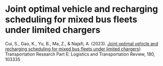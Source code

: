 # Joint optimal vehicle and recharging scheduling for mixed bus fleets under limited chargers

Cui, S., Gao, K., Yu, B., Ma, Z., & Najafi, A. (2023). [Joint optimal vehicle and recharging scheduling for mixed bus fleets under limited chargers](https://www.sciencedirect.com/science/article/pii/S136655452300323X))
Transportation Research Part E: Logistics and Transportation Review, 180, 103335
